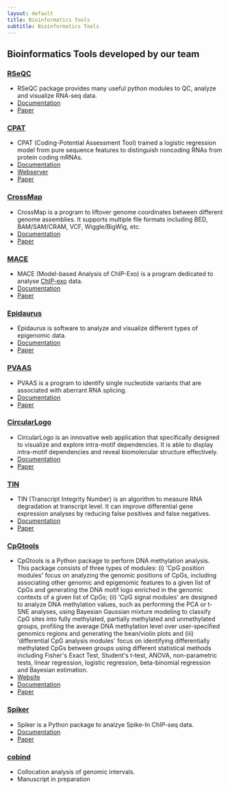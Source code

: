 ```yaml
---
layout: default
title: Bioinformatics Tools
subtitle: Bioinformatics Tools
---
```


## Bioinformatics Tools developed by our team

### [RSeQC](http://rseqc.sourceforge.net)

- RSeQC package provides many useful python modules to QC, analyze and visualize RNA-seq data.
- [Documentation](http://rseqc.sourceforge.net)
- [Paper](https://academic.oup.com/bioinformatics/article/28/16/2184/325191)

### [CPAT](http://rna-cpat.sourceforge.net/)

- CPAT (Coding-Potential Assessment Tool) trained a logistic regression model from pure sequence features to distinguish noncoding RNAs from protein coding mRNAs.
- [Documentation](http://rna-cpat.sourceforge.net/) 
- [Webserver](http://lilab.research.bcm.edu/cpat)   
- [Paper](https://academic.oup.com/nar/article/41/6/e74/2902455)

### [CrossMap](http://crossmap.sourceforge.net)

- CrossMap is a program to liftover genome coordinates between different genome assemblies. It supports multiple file formats including BED, BAM/SAM/CRAM, VCF, Wiggle/BigWig, etc. 
- [Documentation](http://crossmap.sourceforge.net/)
- [Paper](https://academic.oup.com/bioinformatics/article/30/7/1006/234947)

### [MACE](http://chipexo.sourceforge.net/)

- MACE (Model-based Analysis of ChIP-Exo) is a program dedicated to analyse [ChIP-exo](https://en.wikipedia.org/wiki/ChIP-exo) data. 
- [Documentation](http://chipexo.sourceforge.net/)
- [Paper](https://academic.oup.com/nar/article/42/20/e156/2902729)


### [Epidaurus](http://epidaurus.sourceforge.net/)

- Epidaurus is software to analyze and visualize different types of epigenomic data. 
- [Documentation](http://epidaurus.sourceforge.net/)
- [Paper](https://academic.oup.com/nar/article/43/2/e7/2414228)


### [PVAAS](http://pvaas.sourceforge.net/)

- PVAAS is a program to identify single nucleotide variants that are associated with aberrant RNA splicing. 
- [Documentation](http://pvaas.sourceforge.net)
- [Paper](https://academic.oup.com/bioinformatics/article/31/10/1668/176935)

### [CircularLogo](https://sourceforge.net/projects/circularlogo)

- CircularLogo is an innovative web application that specifically designed to visualize and explore intra-motif dependencies. It is able to display intra-motif dependencies and reveal biomolecular structure effectively. 
- [Documentation](https://sourceforge.net/projects/circularlogo)
- [Paper](https://bmcbioinformatics.biomedcentral.com/articles/10.1186/s12859-017-1680-2)

### [TIN](http://rseqc.sourceforge.net)
- TIN (Transcript Integrity Number) is an algorithm to measure RNA degradation at transcript level. It can improve differential gene expression analyses by reducing false positives and false negatives.
- [Documentation](http://rseqc.sourceforge.net)
- [Paper](https://bmcbioinformatics.biomedcentral.com/articles/10.1186/s12859-016-0922-z)

### [CpGtools](https://cpgtools.readthedocs.io/en/latest/)

- CpGtools is a Python package to perform DNA methylation analysis. This package consists of three types of modules: (i) 'CpG position modules' focus on analyzing the genomic positions of CpGs, including associating other genomic and epigenomic features to a given list of CpGs and generating the DNA motif logo enriched in the genomic contexts of a given list of CpGs; (ii) 'CpG signal modules' are designed to analyze DNA methylation values, such as performing the PCA or t-SNE analyses, using Bayesian Gaussian mixture modeling to classify CpG sites into fully methylated, partially methylated and unmethylated groups, profiling the average DNA methylation level over user-specified genomics regions and generating the bean/violin plots and (iii) 'differential CpG analysis modules' focus on identifying differentially methylated CpGs between groups using different statistical methods including Fisher's Exact Test, Student's t-test, ANOVA, non-parametric tests, linear regression, logistic regression, beta-binomial regression and Bayesian estimation.
- [Website](https://github.com/liguowang/cpgtools)
- [Documentation](https://cpgtools.readthedocs.io/en/latest) 
- [Paper](https://academic.oup.com/bioinformatics/advance-article-abstract/doi/10.1093/bioinformatics/btz916/5663456)

### [Spiker](https://spiker.readthedocs.io/en/latest/)
- Spiker is a Python package to analzye Spike-In ChIP-seq data.
- [Documentation](https://spiker.readthedocs.io/en/latest/)
- [Paper](https://pubmed.ncbi.nlm.nih.gov/34337446/)

### [cobind](https://cobind.readthedocs.io/en/latest/)
- Collocation analysis of genomic intervals.
- Manuscript in preparation
